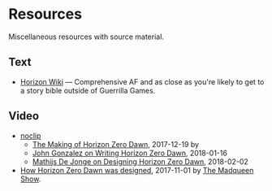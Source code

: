 # Resources

Miscellaneous resources with source material.

## Text

* [Horizon Wiki](https://horizon.fandom.com/wiki/Scrapper) — Comprehensive AF and as close as you're likely to get to a story bible outside of Guerrilla Games.

## Video

* [noclip](https://www.youtube.com/channel/UC0fDG3byEcMtbOqPMymDNbw)
  * [The Making of Horizon Zero Dawn](https://www.youtube.com/watch?v=h9tLcD1r-6w), 2017-12-19 by 
  * [John Gonzalez on Writing Horizon Zero Dawn](https://www.youtube.com/watch?v=a4P7uaaoRcM), 2018-01-16
  * [Mathijs De Jonge on Designing Horizon Zero Dawn](https://www.youtube.com/watch?v=51xnAYusKh0), 2018-02-02
* [How Horizon Zero Dawn was designed](https://www.youtube.com/watch?v=Us_S7aNyEMc), 2017-11-01 by [The Madqueen Show](https://www.youtube.com/channel/UC0G5rpOFcY6pOdtKsCE0p2A).
